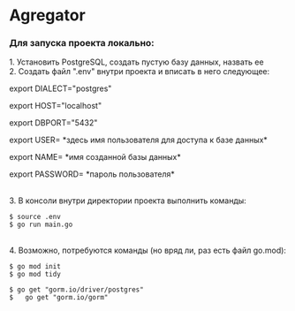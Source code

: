 # Agregator

<h3>Для запуска проекта локально:</h3>
1. Установить PostgreSQL, создать пустую базу данных, назвать ее
<br>
2. Cоздать файл ".env" внутри проекта и вписать в него следующее:
<br>
<p>export DIALECT="postgres"</p>
<p>export HOST="localhost"</p>
<p>export DBPORT="5432"</p>
<p>export USER= *здесь имя пользователя для доступа к базе данных*</p>
<p>export NAME= *имя созданной базы данных*</p>
<p>export PASSWORD= *пароль пользователя*</p>
<br>
3. В консоли внутри директории проекта выполнить команды:

```console
$ source .env
$ go run main.go
```
<br>
4. Возможно, потребуются команды (но вряд ли, раз есть файл go.mod):

```console
$ go mod init
$ go mod tidy
```

```console
$ go get "gorm.io/driver/postgres"
$	go get "gorm.io/gorm"
```
